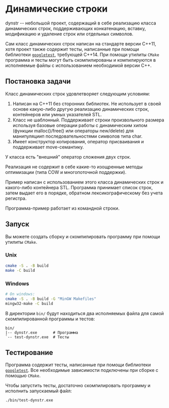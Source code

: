 # Динамические строки

dynstr -- небольшой проект, содержащий в себе реализацию класса динамических строк, поддерживающих конкатенацию, вставку, модификацию и удаление строк или отдельных символов.

Сам класс динамических строк написан на стандарте версии C++11, хотя проект также содержит тесты, написанные при помощи библиотеки [`googletest`](https://github.com/google/googletest), требующей C++14. При помощи утилиты `CMake` программа и тесты могут быть скомпилированы и компилируются в исполняемые файлы с использованием необходимой версии C++. 

## Постановка задачи

Класс динамических строк удовлетворяет следующим условиям:

1. Написан на C++11 без сторонних библиотек. Не использует в своей основе какую-либо другую реализацию динамических строк, контейнеров или умных указателей STL.
2. Класс не шаблонный. Поддерживает строки произвольного размера используя базовые операции работы с динамическим хипом (функции malloc()/free() или операторы new/delete) для манипуляциип последовательностями символов типа char.
3. Имеет конструктор копирования, оператор присваивания и поддерживает move-семантику. 

У класса есть "внешний" оператор сложения двух строк.

Реализация не содержит в себе какие-то изощренные методы оптимизации (типа COW и многопоточной поддержки).

Пример написан с использованием этого класса динамических строк и какого-либо контейнера STL. Программа принимает список строк, затем выдает его в порядке, обратном лексикографическому без учета регистра.

Программа-пример работает из командной строки.

## Запуск

Вы можете создать сборку и скомпилировать программу при помощи утилиты `CMake`.

### Unix
```sh
cmake -S . -B build
make -C build
``` 

### Windows
```sh
# On windows:
cmake -S . -B build -G "MinGW Makefiles"
mingw32-make -C build
``` 

В директории `bin/` будут находиться два исполняемых файла для самой скомпилированной программы и тестов: 

```tree
bin/
|-- dynstr.exe       # Программа
`-- test-dynstr.exe  # Тесты
```

## Тестирование

Программа содержит тесты, написанные при помощи библиотеки [`googletest`](https://github.com/google/googletest). Все необходимые зависимости подключены при сборке с помощью `CMake`.

Чтобы запустить тесты, достаточно скомпилировать программу и исполнить запускаемый файл:

```sh
./bin/test-dynstr.exe
```